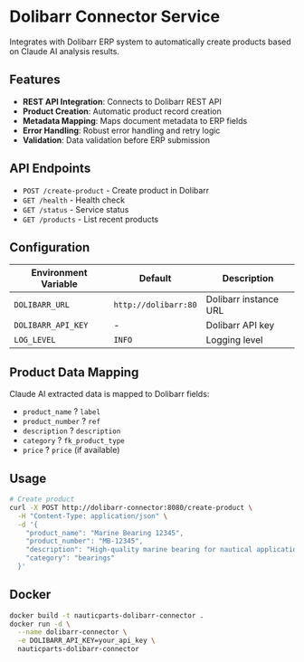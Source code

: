 # Dolibarr Connector Service

Integrates with Dolibarr ERP system to automatically create products based on Claude AI analysis results.

## Features

- **REST API Integration**: Connects to Dolibarr REST API
- **Product Creation**: Automatic product record creation
- **Metadata Mapping**: Maps document metadata to ERP fields
- **Error Handling**: Robust error handling and retry logic
- **Validation**: Data validation before ERP submission

## API Endpoints

- `POST /create-product` - Create product in Dolibarr
- `GET /health` - Health check
- `GET /status` - Service status
- `GET /products` - List recent products

## Configuration

| Environment Variable | Default | Description |
|---------------------|---------|-------------|
| `DOLIBARR_URL` | `http://dolibarr:80` | Dolibarr instance URL |
| `DOLIBARR_API_KEY` | - | Dolibarr API key |
| `LOG_LEVEL` | `INFO` | Logging level |

## Product Data Mapping

Claude AI extracted data is mapped to Dolibarr fields:

- `product_name` ? `label`
- `product_number` ? `ref`
- `description` ? `description`
- `category` ? `fk_product_type`
- `price` ? `price` (if available)

## Usage

```bash
# Create product
curl -X POST http://dolibarr-connector:8080/create-product \
  -H "Content-Type: application/json" \
  -d '{
    "product_name": "Marine Bearing 12345",
    "product_number": "MB-12345",
    "description": "High-quality marine bearing for nautical applications",
    "category": "bearings"
  }'
```

## Docker

```bash
docker build -t nauticparts-dolibarr-connector .
docker run -d \
  --name dolibarr-connector \
  -e DOLIBARR_API_KEY=your_api_key \
  nauticparts-dolibarr-connector
```